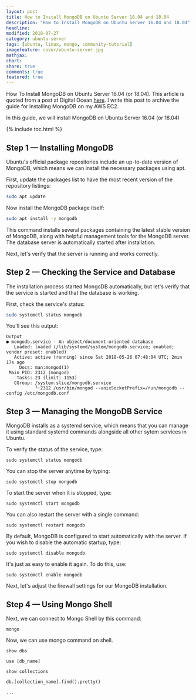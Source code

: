 ```yaml
---
layout: post
title: How to Install MongoDB on Ubuntu Server 16.04 and 18.04
description: "How to Install MongoDB on Ubuntu Server 16.04 and 18.04"
headline: 
modified: 2018-07-27
category: ubuntu-server
tags: [ubuntu, linux, mongo, community-tutorial]
imagefeature: cover/ubuntu-server.jpg
mathjax:
chart:
share: true
comments: true
featured: true
---
```



How To Install MongoDB on Ubuntu Server 16.04 (or 18.04). This article is quoted from a post at Digital Ocean [here](https://www.digitalocean.com/community/tutorials/how-to-install-mongodb-on-ubuntu-18-04). I write this post to archive the guide for installing MongoDB on my AWS EC2.

In this guide, we will install MongoDB on Ubuntu Server 16.04 (or 18.04)

{% include toc.html %}


## Step 1 — Installing MongoDB

Ubuntu's official package repositories include an up-to-date version of MongoDB, which means we can install the necessary packages using apt.

First, update the packages list to have the most recent version of the repository listings:

```bash
sudo apt update
```

Now install the MongoDB package itself:

```bash
sudo apt install -y mongodb
```

This command installs several packages containing the latest stable version of MongoDB, along with helpful management tools for the MongoDB server. The database server is automatically started after installation.

Next, let's verify that the server is running and works correctly.

## Step 2 — Checking the Service and Database

The installation process started MongoDB automatically, but let's verify that the service is started and that the database is working.

First, check the service's status:

```bash
sudo systemctl status mongodb
```

You'll see this output:



```
Output
● mongodb.service - An object/document-oriented database
   Loaded: loaded (/lib/systemd/system/mongodb.service; enabled; vendor preset: enabled)
   Active: active (running) since Sat 2018-05-26 07:48:04 UTC; 2min 17s ago
     Docs: man:mongod(1)
 Main PID: 2312 (mongod)
    Tasks: 23 (limit: 1153)
   CGroup: /system.slice/mongodb.service
           └─2312 /usr/bin/mongod --unixSocketPrefix=/run/mongodb --config /etc/mongodb.conf
```

## Step 3 — Managing the MongoDB Service

MongoDB installs as a systemd service, which means that you can manage it using standard systemd commands alongside all other sytem services in Ubuntu.

To verify the status of the service, type:

```
sudo systemctl status mongodb
```

You can stop the server anytime by typing:

```
sudo systemctl stop mongodb
```

To start the server when it is stopped, type:

```
sudo systemctl start mongodb
```

You can also restart the server with a single command:

```
sudo systemctl restart mongodb
```

By default, MongoDB is configured to start automatically with the server. If you wish to disable the automatic startup, type:

```
sudo systemctl disable mongodb
```

It's just as easy to enable it again. To do this, use:

```
sudo systemctl enable mongodb
```

Next, let's adjust the firewall settings for our MongoDB installation.


## Step 4 — Using Mongo Shell

Next, we can connect to Mongo Shell by this command:

```
mongo
```

Now, we can use mongo command on shell.

```
show dbs

use [db_name]

show collections

db.[collection_name].find().pretty()

...
```
